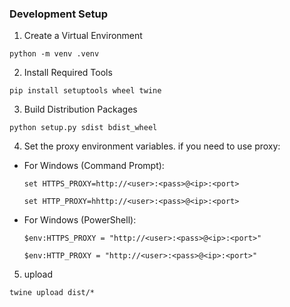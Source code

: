 ### Development Setup

1. Create a Virtual Environment

```shell
python -m venv .venv
   ```

2. Install Required Tools

```shell
pip install setuptools wheel twine
```

3. Build Distribution Packages

```shell
python setup.py sdist bdist_wheel
```

4. Set the proxy environment variables. if you need to use proxy:

- For Windows (Command Prompt):
  ```shell
  set HTTPS_PROXY=http://<user>:<pass>@<ip>:<port>
  ```
  ```shell
  set HTTP_PROXY=hhttp://<user>:<pass>@<ip>:<port>
  ```

- For Windows (PowerShell):

  ```shell
  $env:HTTPS_PROXY = "http://<user>:<pass>@<ip>:<port>"
  ```
  ```shell
  $env:HTTP_PROXY = "http://<user>:<pass>@<ip>:<port>"
  ```

5. upload 

```shell
twine upload dist/*
```